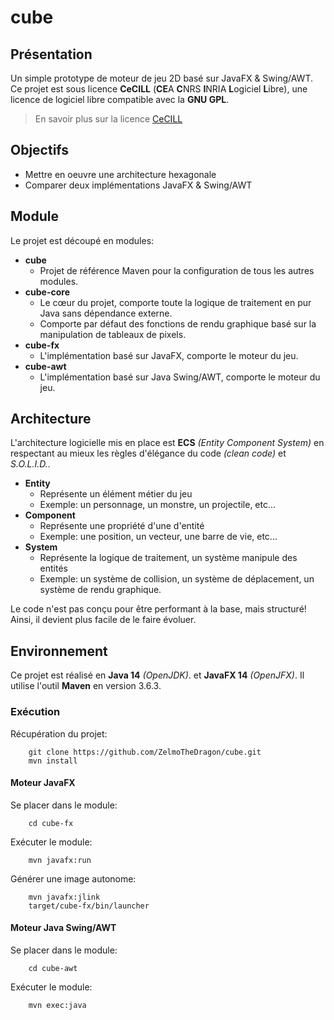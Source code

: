 # cube

## Présentation

Un simple prototype de moteur de jeu 2D basé sur JavaFX & Swing/AWT.
Ce projet est sous licence **CeCILL** (**CE**A **C**NRS **I**NRIA **L**ogiciel **L**ibre),
une licence de logiciel libre compatible avec la **GNU GPL**.

> En savoir plus sur la licence [CeCILL](http://cecill.info/index.fr.html)

## Objectifs

* Mettre en oeuvre une architecture hexagonale
* Comparer deux implémentations JavaFX & Swing/AWT

## Module

Le projet est découpé en modules:
* **cube**
    * Projet de référence Maven pour la configuration de tous les autres modules.
* **cube-core**
    * Le cœur du projet, comporte toute la logique de traitement en pur Java sans dépendance externe. 
    * Comporte par défaut des fonctions de rendu graphique basé sur la manipulation de tableaux de pixels.
* **cube-fx**
    * L'implémentation basé sur JavaFX, comporte le moteur du jeu.
* **cube-awt**
    * L'implémentation basé sur Java Swing/AWT, comporte le moteur du jeu.
    
## Architecture

L'architecture logicielle mis en place est **ECS** *(Entity Component System)* en respectant au mieux les règles d'élégance du code *(clean code)* et *S.O.L.I.D.*.

* **Entity**
    * Représente un élément métier du jeu 
    * Exemple: un personnage, un monstre, un projectile, etc...
* **Component**
    * Représente une propriété d'une d'entité
    * Exemple: une position, un vecteur, une barre de vie, etc...
* **System**
    * Représente la logique de traitement, un système manipule des entités
    * Exemple: un système de collision, un système de déplacement, un système de rendu graphique.
    
Le code n'est pas conçu pour être performant à la base, mais structuré!
Ainsi, il devient plus facile de le faire évoluer.
    
## Environnement

Ce projet est réalisé en **Java 14** *(OpenJDK)*. et **JavaFX 14** *(OpenJFX)*.
Il utilise l'outil **Maven** en version 3.6.3.

### Exécution

Récupération du projet:
~~~
    git clone https://github.com/ZelmoTheDragon/cube.git
    mvn install
~~~

#### Moteur JavaFX

Se placer dans le module:
~~~
    cd cube-fx
~~~

Exécuter le module:
~~~
    mvn javafx:run
~~~

Générer une image autonome:
~~~
    mvn javafx:jlink
    target/cube-fx/bin/launcher
~~~

#### Moteur Java Swing/AWT

Se placer dans le module:
~~~
    cd cube-awt
~~~

Exécuter le module:
~~~
    mvn exec:java
~~~

